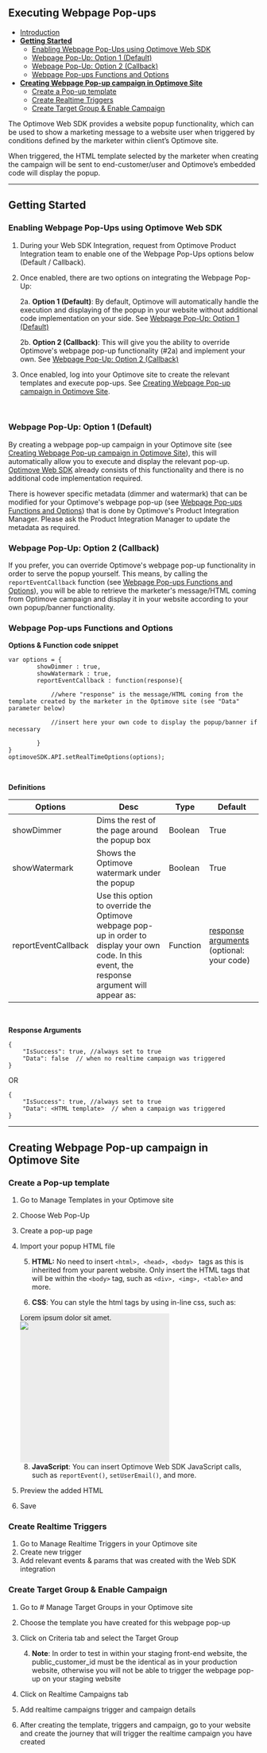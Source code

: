 
## Executing Webpage Pop-ups

-   [Introduction](#intro)
-   **[Getting Started](#getting-started)**
    -   [Enabling Webpage Pop-Ups using Optimove Web SDK](#enabling)
    - [Webpage Pop-Up: Option 1 (Default)](#option1)
    - [Webpage Pop-Up: Option 2 (Callback)](#option2)
    - [Webpage Pop-ups Functions and Options](#webpage-pop-ups-function)
-   **[Creating Webpage Pop-up campaign in Optimove Site](#create-popup-in-site)**
    -   [Create a Pop-up template](#templates)
    - [Create Realtime Triggers](#triggers)
    - [Create Target Group & Enable Campaign](#campaign)

<a id="intro"></a>The Optimove Web SDK provides a website popup functionality, which can be used to show a marketing message to a website user when triggered by conditions defined by the marketer within client’s Optimove site.

When triggered, the HTML template selected by the marketer when creating the campaign will be sent to end-customer/user and Optimove’s embedded code will display the popup.
<hr>

## <a id="getting-started"></a>Getting Started

### <a id="enabling"></a>Enabling Webpage Pop-Ups using Optimove Web SDK

1.  During your Web SDK Integration, request from Optimove Product Integration team to enable one of the Webpage Pop-Ups options below (Default / Callback).
2. Once enabled, there are two options on integrating the Webpage Pop-Up:

	2a.  **Option 1 (Default)**: By default, Optimove will automatically handle the execution and displaying of the popup in your website without additional code implementation on your side. See [Webpage Pop-Up: Option 1 (Default)](#option1)
	
	2b.  **Option 2 (Callback)**: This will give you the ability to override Optimove's webpage pop-up functionality (#2a) and implement your own. See [Webpage Pop-Up: Option 2 (Callback)](#option2)
4.  Once enabled, log into your Optimove site to create the relevant templates and execute pop-ups. See [Creating Webpage Pop-up campaign in Optimove Site](#create-popup-in-site).
<br/>

### <a id="option1"></a>Webpage Pop-Up: Option 1 (Default)
By creating a webpage pop-up campaign in your Optimove site (see [Creating Webpage Pop-up campaign in Optimove Site](#create-popup-in-site)), this will automatically allow you to execute and display the relevant pop-up. [Optimove Web SDK](https://github.com/optimove-tech/Web-SDK-Integration-Guide) already consists of this functionality and there is no additional code implementation required.

There is however specific metadata (dimmer and watermark) that can be modified for your Optimove's webpage pop-up (see [Webpage Pop-ups Functions and Options](#webpage-pop-ups-function)) that is done by Optimove's Product Integration Manager. Please ask the Product Integration Manager to update the metadata as required.
<br/>
### <a id="option2"></a>Webpage Pop-Up: Option 2 (Callback)
If you prefer, you can override Optimove's webpage pop-up functionality in order to serve the popup yourself. This means, by calling the  `reportEventCallback` function (see [Webpage Pop-ups Functions and Options](#webpage-pop-ups-function)), you will be able to retrieve the marketer's message/HTML coming from Optimove campaign and display it in your website according to your own popup/banner functionality.
<br/>
### <a id="webpage-pop-ups-function"></a>Webpage Pop-ups Functions and Options

**Options & Function code snippet**
```
var options = {
	    showDimmer : true,
	    showWatermark : true,
	    reportEventCallback : function(response){
		    
		    //where "response" is the message/HTML coming from the template created by the marketer in the Optimove site (see "Data" parameter below)
			
			//insert here your own code to display the popup/banner if necessary
			
	    }
}
optimoveSDK.API.setRealTimeOptions(options);

```
<br>

**Definitions**

| Options             | Desc                                                                                                                                                                                                                                                                     | Type     | Default            |
|---------------------|--------------------------------------------------------------------------------------------------------------------------------------------------------------------------------------------------------------------------------------------------------------------------|----------|--------------------|
| showDimmer          | Dims the rest of the page around the popup box                                                                                                                                                                                                                            | Boolean  | True               |
| showWatermark       | Shows the Optimove watermark under the popup                                                                                                                                                                                                                             | Boolean  | True               |
| reportEventCallback | Use this option to override the Optimove webpage pop-up in order to display your own code. In this event, the response argument will appear as:  | Function | [response arguments](#response-arg) (optional: your code) |
<br/>

**<a id="response-arg"></a>Response Arguments**

	{
		"IsSuccess": true, //always set to true
		"Data": false  // when no realtime campaign was triggered
	}
OR

    {
    	"IsSuccess": true, //always set to true
    	"Data": <HTML template>  // when a campaign was triggered
    }

<hr>

## <a id="create-popup-in-site"></a>Creating Webpage Pop-up campaign in Optimove Site 

### <a id="templates"></a>Create a Pop-up template

1.  Go to Manage Templates in your Optimove site
2. Choose Web Pop-Up
3. Create a pop-up page
4. Import your popup HTML file

	5. **HTML:** No need to insert `<html>, <head>, <body> ` tags as this is inherited from your parent website. Only insert the HTML tags that will be within the `<body>` tag, such as `<div>, <img>, <table>` and more.
	
	7. **CSS**: You can style the html tags by using in-line css, such as:
	
	<div  style="background-color:#ECECEC;height:300px;width:300px"  id="div-id">
	Lorem ipsum dolor sit amet.<br/>
	<img  src="http://">
	</div>

    
	8. **JavaScript**: You can insert Optimove Web SDK JavaScript calls, such as `reportEvent()`, `setUserEmail()`, and more.
	
6. Preview the added HTML
7. Save

### <a id="triggers"></a>Create Realtime Triggers

 1. Go to Manage Realtime Triggers in your Optimove site
 2. Create new trigger 
 3. Add relevant events & params that was created with the Web SDK integration

### <a id="campaign"></a>Create Target Group & Enable Campaign

 1. Go to # Manage Target Groups in your Optimove site
 2. Choose the template you have created for this webpage pop-up
 3. Click on Criteria tab and select the Target Group
 
	 4. **Note**: In order to test in within your staging front-end website, the public_customer_id must be the identical as in your production website, otherwise you will not be able to trigger the webpage pop-up on your staging website
	 
5. Click on Realtime Campaigns tab
6. Add realtime campaigns trigger and campaign details
7. After creating the template, triggers and campaign, go to your website and create the journey that will trigger the realtime campaign you have created 
